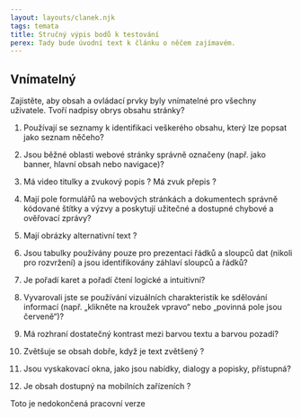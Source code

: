 ```yaml
---
layout: layouts/clanek.njk
tags: temata
title: Stručný výpis bodů k testování
perex: Tady bude úvodní text k článku o něčem zajímavém.
---
```

## Vnímatelný

Zajistěte, aby obsah a ovládací prvky byly vnímatelné pro všechny uživatele.
Tvoří nadpisy obrys obsahu stránky?

1. Používají se seznamy k identifikaci veškerého obsahu, který lze popsat jako seznam něčeho?

1. Jsou běžné oblasti webové stránky správně označeny (např. jako banner, hlavní obsah nebo navigace)?

1. Má video titulky a zvukový popis ? Má zvuk přepis ?

1. Mají pole formulářů na webových stránkách a dokumentech správně kódované štítky a výzvy a poskytují užitečné a dostupné
chybové a ověřovací zprávy?

1. Mají obrázky alternativní text ?

1. Jsou tabulky používány pouze pro prezentaci řádků a sloupců dat (nikoli pro rozvržení) a jsou identifikovány záhlaví
sloupců a řádků?

1. Je pořadí karet a pořadí čtení logické a intuitivní?

1. Vyvarovali jste se používání vizuálních charakteristik ke sdělování informací (např. „klikněte na kroužek vpravo“ nebo
„povinná pole jsou červeně“)?

1. Má rozhraní dostatečný kontrast mezi barvou textu a barvou pozadí?

1. Zvětšuje se obsah dobře, když je text zvětšený ?

1. Jsou vyskakovací okna, jako jsou nabídky, dialogy a popisky, přístupná?

1. Je obsah dostupný na mobilních zařízeních ?

Toto je nedokončená pracovní verze